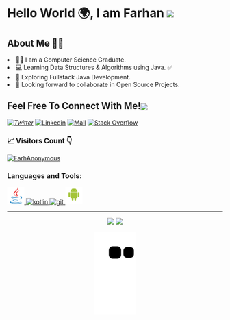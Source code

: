 <h1>Hello World 🌍, I am Farhan  <img src="https://media.giphy.com/media/hvRJCLFzcasrR4ia7z/giphy.gif" width="25px"></h1>
<h2>About Me 👨‍🎓</h2>

<li> 🐱‍👤 I am a Computer Science Graduate.</li>
<li> 💻 Learning Data Structures & Algorithms using Java. ✅</li>
<li> 💞 Exploring Fullstack Java Development.</li>
<li> 👯 Looking forward to collaborate in Open Source Projects.</li>

## Feel Free To Connect With Me!<img align="center" src="https://github.com/rajput2107/rajput2107/blob/master/Assets/Handshake.gif" height="40px" />

*[![Twitter](https://img.shields.io/badge/Twitter-1DA1F2?style=for-the-badge&logo=twitter&logoColor=white)](https://twitter.com/FarhIncognito)*
[![Linkedin](https://img.shields.io/badge/LinkedIn-0077B5?style=for-the-badge&logo=linkedin&logoColor=white)](https://www.linkedin.com/in/farhanonymous/)
[![Mail](https://img.shields.io/badge/Gmail-D14836?style=for-the-badge&logo=gmail&logoColor=white)](mailto:er.farhan2000@gmail.com)
[![Stack Overflow](https://img.shields.io/badge/Stack_Overflow-FE7A16?style=for-the-badge&logo=stack-overflow&logoColor=white)](https://stackoverflow.com/users/14277705/farhan)

<h3>📈 Visitors Count 👇 </h3>
<div>
    <a href="https://github.com/FarhAnonymous" target="_blank">
        <img src="https://komarev.com/ghpvc/?username=FarhAnonymous&label=Profile%20views&color=0e75b6&style=for-the-badge" alt="FarhAnonymous" />
   </a> 
</div>

<h3 align="left">Languages and Tools:</h3>

<a href="https://www.java.com" target="_blank"> <img src="https://raw.githubusercontent.com/devicons/devicon/master/icons/java/java-original.svg" alt="java"  width="40" height="40"/> </a>
<a href="https://kotlinlang.org" target="_blank"> <img src="https://www.vectorlogo.zone/logos/kotlinlang/kotlinlang-icon.svg" alt="kotlin" width="35" height="35"/> </a>
<a href="https://git-scm.com/" target="_blank"> <img src="https://www.vectorlogo.zone/logos/git-scm/git-scm-icon.svg" alt="git" width="40" height="40"/> </a>
<a href="https://developer.android.com" target="_blank"> <img src="https://raw.githubusercontent.com/devicons/devicon/master/icons/android/android-original-wordmark.svg" alt="android" width="40" height="40"/> </a>

<hr>
<p align="center">
  <img width="400px" src="https://github-readme-stats.vercel.app/api?username=FarhAnonymous&count_private=true&show_icons=true&theme=material-palenight&hide_border=true&bg_color=1F222E" />
  <img width="400px" src="https://github-readme-streak-stats.herokuapp.com?user=FarhAnonymous&theme=material-palenight&hide_border=true&fire=C77800&ring=7C2AE8&background=1F222E" />
</p>

<div align="center"> <img src="https://raw.githubusercontent.com/muhiqsimui/muhiqsimui/output/github-contribution-grid-snake.svg" /></div>




<!---
FarhAnonymous/FarhAnonymous is a ✨ special ✨ repository because its `README.md` (this file) appears on your GitHub profile.
You can click the Preview link to take a look at your change.
--->
